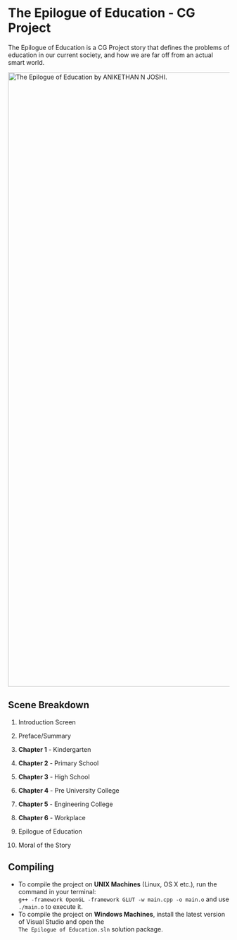 # The Epilogue of Education - CG Project

The Epilogue of Education is a CG Project story that defines the problems of education in our current society, and how we are far off from an actual smart world.

<img width="1395" alt="The Epilogue of Education by ANIKETHAN N JOSHI." src="/Users/apple/Desktop/ASSD.PNG">

## Scene Breakdown
1. Introduction Screen
2. Preface/Summary

3. **Chapter 1** - Kindergarten
4. **Chapter 2** - Primary School
5. **Chapter 3** - High School
6. **Chapter 4** - Pre University College
7. **Chapter 5** - Engineering College
8. **Chapter 6** - Workplace

9. Epilogue of Education
10. Moral of the Story

## Compiling
* To compile the project on **UNIX Machines** (Linux, OS X etc.), run the command in your terminal:  
`g++ -framework OpenGL -framework GLUT -w main.cpp -o main.o` and use `./main.o` to execute it.
* To compile the project on **Windows Machines**, install the latest version of Visual Studio and open the  
`The Epilogue of Education.sln` solution package.

